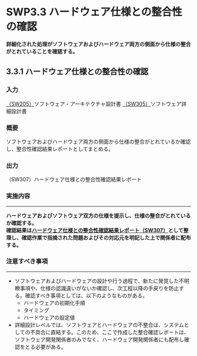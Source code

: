 # SWP3.3 ハードウェア仕様との整合性の確認

**詳細化された処理がソフトウェアおよびハードウェア両方の側面から仕様の整合がとれていることを確認する。**

## 3.3.1 ハードウェア仕様との整合性の確認

### 入力

[（SW205）](../SWP2%20ソフトウェア・アーキテクチャ設計/SWP2.1%20ソフトウェア・アーキテクチャ設計書の作成.md)ソフトウェア・アーキテクチャ設計書
[（SW305）](SWP3.1%20機能ユニット詳細設計書の作成.md)ソフトウェア詳細設計書

### 概要

ソフトウェアおよびハードウェア両方の側面から仕様の整合がとれているか確認し、整合性確認結果レポートとしてまとめる。

### 出力

（SW307）ハードウェア仕様との整合性確認結果レポート

### 実施内容

---

**ハードウェアおよびソフトウェア双方の仕様を提示し、仕様の整合がとれているか確認する。**  
**確認結果は[ハードウェア仕様との整合性確認結果レポート（SW307）](#出力)として整理し、確認作業で指摘された問題およびその対応元を明記した上で関係者に配布する。**

### 注意すべき事項

---

* ソフトウェアおよびハードウェアの設計や行う過程で、新たに発覚した不明瞭事項や、仕様の認識違いがないか確認し、次工程以降の手戻りを防止する。確認すべき事項としては、以下のようなものがある。
   * ハードウェアの初期化手順
   * タイミング
   * ハードウェアの設定値
* 詳細設計レベルでは、ソフトウェアとハードウェアの不整合は、システムとしての不具合に直結する。このため、ここで作成した整合確認レポートは、ソフトウェア開発関係者のみでなく、ハードウェア開発関係者にも配布し確認をとる必要がある。